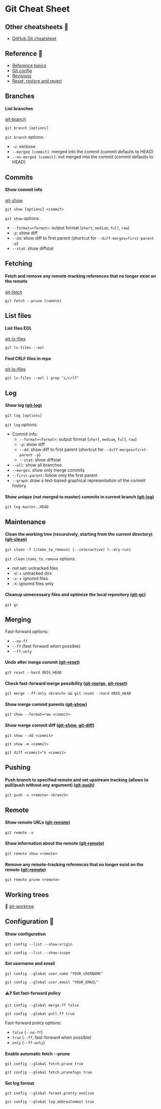 # Git Cheat Sheet

## Other cheatsheets 📌
* [GitHub Git cheatsheet](https://education.github.com/git-cheat-sheet-education.pdf)

## Reference 📌
* [Reference topics](https://git-scm.com/docs)
* [Git config](https://git-scm.com/docs/git-config)
* [Revisions](https://git-scm.com/docs/gitrevisions)
* [Reset, restore and revert](https://git-scm.com/docs/git#_reset_restore_and_revert)

## Branches
#### List branches
[git-branch](https://git-scm.com/docs/git-branch)

```
git branch [options]
```

`git branch` options:
* `-v`: verbose
* `--merged [commit]`: merged into the commit (commit defaults to HEAD)
* `--no-merged [commit]`: not merged into the commit (commit defaults to HEAD)

## Commits
#### Show commit info
[git-show](https://git-scm.com/docs/git-show)

```
git show [options] <commit>
```

`git show` options:
* `--format=<format>`: output format (`short`, `medium`, `full`, `raw`)
* `-p`: show diff
* `--dd`: show diff to first parent (shortcut for `--diff-merges=first-parent -p`)
* `--stat`: show diffstat

## Fetching
#### Fetch and remove any remote-tracking references that no longer exist on the remote
[git-fetch](https://git-scm.com/docs/git-fetch)

```
git fetch --prune [remote]
```

## List files
#### List files EOL
[git-ls-files](https://git-scm.com/docs/git-ls-files)

```
git ls-files --eol
```

#### Find CRLF files in repo
[git-ls-files](https://git-scm.com/docs/git-ls-files)

```
git ls-files --eol | grep "i/crlf"
```

## Log
#### Show log ([git-log](https://git-scm.com/docs/git-log))
```
git log [options]
```

`git log` options:
* Commit info:
  * `--format=<format>`: output format (`short`, `medium`, `full`, `raw`)
  * `-p`: show diff
  * `--dd`: show diff to first parent (shortcut for `--diff-merges=first-parent -p`)
  * `--stat`: show diffstat
* `--all`: show all branches
* `--merges`: show only merge commits
* `--first-parent`: follow only the first parent
* `--graph`: draw a text-based graphical representation of the commit history

#### Show unique (not merged to master) commits in current branch ([git-log](https://git-scm.com/docs/git-log))
```
git log master..HEAD
```

## Maintenance
#### Clean the working tree (recursively, starting from the current directory) ([git-clean](https://git-scm.com/docs/git-clean))
```
git clean -f [items_to_remove] [--interactive] [--dry-run]
```

`git clean` `items_to_remove` options:
* not set: untracked files
* `-d`: + untracked dirs
* `-x`: + ignored files
* `-X`: ignored files only

#### Cleanup unnecessary files and optimize the local repository ([git-gc](https://git-scm.com/docs/git-gc))
```
git gc
```

## Merging
Fast-forward options:
* `--no-ff`
* `--ff` (fast-forward when possible)
* `--ff-only`

#### Undo after merge commit ([git-reset](https://git-scm.com/docs/git-reset))
```
git reset --hard ORIG_HEAD
```

#### Check fast-forward merge possibility ([git-merge](https://git-scm.com/docs/git-merge), [git-reset](https://git-scm.com/docs/git-reset))
```
git merge --ff-only <branch> && git reset --hard ORIG_HEAD
```

#### Show merge commit parents ([git-show](https://git-scm.com/docs/git-show))
```
git show --format=raw <commit>
```

#### Show merge commit diff ([git-show](https://git-scm.com/docs/git-show), [git-diff](https://git-scm.com/docs/git-diff))
```
git show --dd <commit>
```
```
git show -m <commit>
```
```
git diff <commit>^n <commit>
```

## Pushing
#### Push branch to specified remote and set upstream tracking (allows to pull/push without any argument) ([git-push](https://git-scm.com/docs/git-push))
```
git push -u <remote> <branch>
```

## Remote
#### Show remote URLs ([git-remote](https://git-scm.com/docs/git-remote))
```
git remote -v
```

#### Show information about the remote ([git-remote](https://git-scm.com/docs/git-remote))
```
git remote show <remote>
```

#### Remove any remote-tracking references that no longer exist on the remote ([git-remote](https://git-scm.com/docs/git-remote))
```
git remote prune <remote>
```

## Working trees
🚧 [git-worktree](https://git-scm.com/docs/git-worktree)

## Configuration 📌
#### Show configuration
```
git config --list --show-origin
```
```
git config --list --show-scope
```

#### Set username and email
```
git config --global user.name "YOUR_USERNAME"
```
```
git config --global user.email "YOUR_EMAIL"
```

#### ⚠️❓ Set fast-forward policy
```
git config --global merge.ff false
```
```
git config --global pull.ff true
```

Fast-forward policy options:
* `false` (`--no-ff`)
* `true` (`--ff`, fast-forward when possible)
* `only` (`--ff-only`)

#### Enable automatic fetch --prune
```
git config --global fetch.prune true
```
```
git config --global fetch.pruneTags true
```

#### Set log format
```
git config --global format.pretty oneline
```
```
git config --global log.abbrevCommit true
```
